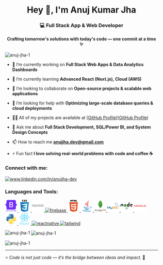 <h1 align="center">Hey 👋, I'm Anuj Kumar Jha</h1>
<h3 align="center">💻 Full Stack App & Web Developer </h3>
<h4 align="center">Crafting tomorrow's solutions with today's code — one commit at a time ✨</h4>

<p align="centre"> <img src="https://komarev.com/ghpvc/?username=anuj-jha-1&label=Profile%20views&color=0e75b6&style=flat" alt="anuj-jha-1" /> </p>



- 🔭 I’m currently working on **Full Stack Web Apps & Data Analytics Dashboards**

- 🌱 I’m currently learning **Advanced React (Next.js), Cloud (AWS)**

- 👯 I’m looking to collaborate on **Open-source projects & scalable web applications**

- 🤝 I’m looking for help with **Optimizing large-scale database queries & cloud deployments**

- 👨‍💻 All of my projects are available at [[GitHub Profile](https://github.com/anuj-jha-1)]([GitHub Profile](https://github.com/anuj-jha-1))

- 💬 Ask me about **Full Stack Development, SQL/Power BI, and System Design Concepts**

- 📫 How to reach me **anujjha.dev@gmail.com**

- ⚡ Fun fact **I love solving real-world problems with code and coffee ☕**

<h3 align="left">Connect with me:</h3>
<p align="left">
<a href="https://linkedin.com/in/www.linkedin.com/in/anujjha-dev" target="blank"><img align="center" src="https://raw.githubusercontent.com/rahuldkjain/github-profile-readme-generator/master/src/images/icons/Social/linked-in-alt.svg" alt="www.linkedin.com/in/anujjha-dev" height="30" width="40" /></a>
</p>

<h3 align="left">Languages and Tools:</h3>
<p align="left"> <a href="https://getbootstrap.com" target="_blank" rel="noreferrer"> <img src="https://raw.githubusercontent.com/devicons/devicon/master/icons/bootstrap/bootstrap-plain-wordmark.svg" alt="bootstrap" width="40" height="40"/> </a> <a href="https://www.w3schools.com/css/" target="_blank" rel="noreferrer"> <img src="https://raw.githubusercontent.com/devicons/devicon/master/icons/css3/css3-original-wordmark.svg" alt="css3" width="40" height="40"/> </a> <a href="https://expressjs.com" target="_blank" rel="noreferrer"> <img src="https://raw.githubusercontent.com/devicons/devicon/master/icons/express/express-original-wordmark.svg" alt="express" width="40" height="40"/> </a> <a href="https://firebase.google.com/" target="_blank" rel="noreferrer"> <img src="https://www.vectorlogo.zone/logos/firebase/firebase-icon.svg" alt="firebase" width="40" height="40"/> </a> <a href="https://www.w3.org/html/" target="_blank" rel="noreferrer"> <img src="https://raw.githubusercontent.com/devicons/devicon/master/icons/html5/html5-original-wordmark.svg" alt="html5" width="40" height="40"/> </a> <a href="https://www.java.com" target="_blank" rel="noreferrer"> <img src="https://raw.githubusercontent.com/devicons/devicon/master/icons/java/java-original.svg" alt="java" width="40" height="40"/> </a> <a href="https://www.mongodb.com/" target="_blank" rel="noreferrer"> <img src="https://raw.githubusercontent.com/devicons/devicon/master/icons/mongodb/mongodb-original-wordmark.svg" alt="mongodb" width="40" height="40"/> </a> <a href="https://www.mysql.com/" target="_blank" rel="noreferrer"> <img src="https://raw.githubusercontent.com/devicons/devicon/master/icons/mysql/mysql-original-wordmark.svg" alt="mysql" width="40" height="40"/> </a> <a href="https://nodejs.org" target="_blank" rel="noreferrer"> <img src="https://raw.githubusercontent.com/devicons/devicon/master/icons/nodejs/nodejs-original-wordmark.svg" alt="nodejs" width="40" height="40"/> </a> <a href="https://www.oracle.com/" target="_blank" rel="noreferrer"> <img src="https://raw.githubusercontent.com/devicons/devicon/master/icons/oracle/oracle-original.svg" alt="oracle" width="40" height="40"/> </a> <a href="https://www.python.org" target="_blank" rel="noreferrer"> <img src="https://raw.githubusercontent.com/devicons/devicon/master/icons/python/python-original.svg" alt="python" width="40" height="40"/> </a> <a href="https://reactjs.org/" target="_blank" rel="noreferrer"> <img src="https://raw.githubusercontent.com/devicons/devicon/master/icons/react/react-original-wordmark.svg" alt="react" width="40" height="40"/> </a> <a href="https://reactnative.dev/" target="_blank" rel="noreferrer"> <img src="https://reactnative.dev/img/header_logo.svg" alt="reactnative" width="40" height="40"/> </a> <a href="https://tailwindcss.com/" target="_blank" rel="noreferrer"> <img src="https://www.vectorlogo.zone/logos/tailwindcss/tailwindcss-icon.svg" alt="tailwind" width="40" height="40"/> </a> </p>

<p><img align="left" src="https://github-readme-stats.vercel.app/api/top-langs?username=anuj-jha-1&show_icons=true&locale=en&layout=compact" alt="anuj-jha-1" /></p>

<p>&nbsp;<img align="center" src="https://github-readme-stats.vercel.app/api?username=anuj-jha-1&show_icons=true&locale=en" alt="anuj-jha-1" /></p>

<p><img align="center" src="https://github-readme-streak-stats.herokuapp.com/?user=anuj-jha-1&" alt="anuj-jha-1" /></p>

---

⭐️ *Code is not just code — it’s the bridge between ideas and impact.* 🚀
